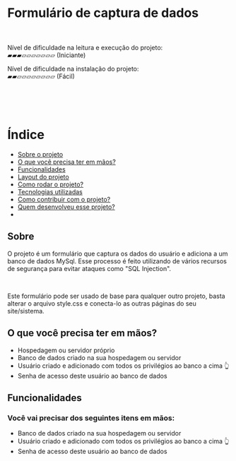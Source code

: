 # Formulário de captura de dados<br><br>

Nível de dificuldade na leitura e execução do projeto: <br>
▰▰▰▱▱▱▱▱▱▱ (Iniciante)<br/>

Nível de dificuldade na instalação do projeto: <br>
▰▰▱▱▱▱▱▱▱▱ (Fácil)<br/><br/><br><br><br>
# Índice
- [Sobre o projeto](#sobre)
- [O que você precisa ter em mãos?](#oquevoceprecisa)
- [Funcionalidades](#funcionalidades)
- [Layout do projeto](#layout)
- [Como rodar o projeto?](#comorodar)
- [Tecnologias utilizadas](#tecnologiasusadas)
- [Como contribuir com o projeto?](#comocontribuir)
- [Quem desenvolveu esse projeto?](#desenvolvedor)
- 


## Sobre
<p>O projeto é um formulário que captura os dados do usuário e adiciona a um banco de dados MySql. Esse processo é feito utilizando de vários recursos de segurança para evitar ataques como "SQL Injection". </p></br>
<p>Este formulário pode ser usado de base para qualquer outro projeto, basta alterar o arquivo style.css e conecta-lo as outras páginas do seu site/sistema.</p>

## <a id="oquevoceprecisa"></a>O que você precisa ter em mãos?
- Hospedagem ou servidor próprio
- Banco de dados criado na sua hospedagem ou servidor
- Usuário criado e adicionado com todos os privilégios ao banco a cima 👆
- Senha de acesso deste usuário ao banco de dados

## Funcionalidades

### Você vai precisar dos seguintes itens em mãos:

- Banco de dados criado na sua hospedagem ou servidor
- Usuário criado e adicionado com todos os privilégios ao banco a cima 👆
- Senha de acesso deste usuário ao banco de dados
